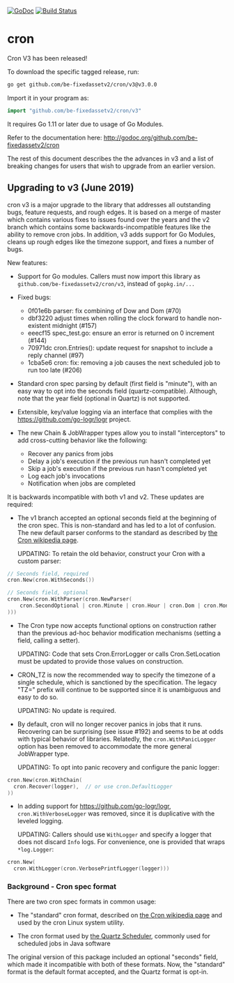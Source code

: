 [![GoDoc](http://godoc.org/github.com/be-fixedassetv2/cron?status.png)](http://godoc.org/github.com/be-fixedassetv2/cron)
[![Build Status](https://travis-ci.org/be-fixedassetv2/cron.svg?branch=master)](https://travis-ci.org/be-fixedassetv2/cron)

# cron

Cron V3 has been released!

To download the specific tagged release, run:

```bash
go get github.com/be-fixedassetv2/cron/v3@v3.0.0
```

Import it in your program as:

```go
import "github.com/be-fixedassetv2/cron/v3"
```

It requires Go 1.11 or later due to usage of Go Modules.

Refer to the documentation here:
http://godoc.org/github.com/be-fixedassetv2/cron

The rest of this document describes the the advances in v3 and a list of
breaking changes for users that wish to upgrade from an earlier version.

## Upgrading to v3 (June 2019)

cron v3 is a major upgrade to the library that addresses all outstanding bugs,
feature requests, and rough edges. It is based on a merge of master which
contains various fixes to issues found over the years and the v2 branch which
contains some backwards-incompatible features like the ability to remove cron
jobs. In addition, v3 adds support for Go Modules, cleans up rough edges like
the timezone support, and fixes a number of bugs.

New features:

- Support for Go modules. Callers must now import this library as
  `github.com/be-fixedassetv2/cron/v3`, instead of `gopkg.in/...`

- Fixed bugs:

  - 0f01e6b parser: fix combining of Dow and Dom (#70)
  - dbf3220 adjust times when rolling the clock forward to handle non-existent midnight (#157)
  - eeecf15 spec_test.go: ensure an error is returned on 0 increment (#144)
  - 70971dc cron.Entries(): update request for snapshot to include a reply channel (#97)
  - 1cba5e6 cron: fix: removing a job causes the next scheduled job to run too late (#206)

- Standard cron spec parsing by default (first field is "minute"), with an easy
  way to opt into the seconds field (quartz-compatible). Although, note that the
  year field (optional in Quartz) is not supported.

- Extensible, key/value logging via an interface that complies with
  the https://github.com/go-logr/logr project.

- The new Chain & JobWrapper types allow you to install "interceptors" to add
  cross-cutting behavior like the following:
  - Recover any panics from jobs
  - Delay a job's execution if the previous run hasn't completed yet
  - Skip a job's execution if the previous run hasn't completed yet
  - Log each job's invocations
  - Notification when jobs are completed

It is backwards incompatible with both v1 and v2. These updates are required:

- The v1 branch accepted an optional seconds field at the beginning of the cron
  spec. This is non-standard and has led to a lot of confusion. The new default
  parser conforms to the standard as described by [the Cron wikipedia page].

  UPDATING: To retain the old behavior, construct your Cron with a custom
  parser:

```go
// Seconds field, required
cron.New(cron.WithSeconds())

// Seconds field, optional
cron.New(cron.WithParser(cron.NewParser(
	cron.SecondOptional | cron.Minute | cron.Hour | cron.Dom | cron.Month | cron.Dow | cron.Descriptor,
)))
```

- The Cron type now accepts functional options on construction rather than the
  previous ad-hoc behavior modification mechanisms (setting a field, calling a setter).

  UPDATING: Code that sets Cron.ErrorLogger or calls Cron.SetLocation must be
  updated to provide those values on construction.

- CRON_TZ is now the recommended way to specify the timezone of a single
  schedule, which is sanctioned by the specification. The legacy "TZ=" prefix
  will continue to be supported since it is unambiguous and easy to do so.

  UPDATING: No update is required.

- By default, cron will no longer recover panics in jobs that it runs.
  Recovering can be surprising (see issue #192) and seems to be at odds with
  typical behavior of libraries. Relatedly, the `cron.WithPanicLogger` option
  has been removed to accommodate the more general JobWrapper type.

  UPDATING: To opt into panic recovery and configure the panic logger:

```go
cron.New(cron.WithChain(
  cron.Recover(logger),  // or use cron.DefaultLogger
))
```

- In adding support for https://github.com/go-logr/logr, `cron.WithVerboseLogger` was
  removed, since it is duplicative with the leveled logging.

  UPDATING: Callers should use `WithLogger` and specify a logger that does not
  discard `Info` logs. For convenience, one is provided that wraps `*log.Logger`:

```go
cron.New(
  cron.WithLogger(cron.VerbosePrintfLogger(logger)))
```

### Background - Cron spec format

There are two cron spec formats in common usage:

- The "standard" cron format, described on [the Cron wikipedia page] and used by
  the cron Linux system utility.

- The cron format used by [the Quartz Scheduler], commonly used for scheduled
  jobs in Java software

[the Cron wikipedia page]: https://en.wikipedia.org/wiki/Cron
[the Quartz Scheduler]: http://www.quartz-scheduler.org/documentation/quartz-2.3.0/tutorials/tutorial-lesson-06.html

The original version of this package included an optional "seconds" field, which
made it incompatible with both of these formats. Now, the "standard" format is
the default format accepted, and the Quartz format is opt-in.
